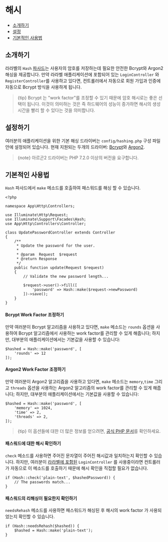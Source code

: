# 해시

- [소개하기](#introduction)
- [설정](#configuration)
- [기본적인 사용법](#basic-usage)

<a name="introduction"></a>
## 소개하기

라라벨의 `Hash` [파사드](/docs/{{version}}/facades)는 사용자의 암호를 저장하는데 필요한 안전한 Bcrypt와 Argon2 해싱을 제공합니다. 만약 라라벨 애플리케이션에 포함되어 있는 `LoginController` 와 `RegisterController`를 사용하고 있다면, 컨트롤러에서 자동으로 회원 가입과 인증에 자동으로 Bcrypt 방식을 사용하게 됩니다.

> {tip} Bcrypt 는 "work factor"를 조정할 수 있기 때문에 암호 해시로는 좋은 선택이 됩니다. 이것이 의미하는 것은 즉 하드웨어의 성능이 증가하면 해시의 생성 시간을 빨리 할 수 있다는 것을 의미합니다.

<a name="configuration"></a>
## 설정하기

여러분의 애플리케이션을 위한 기본 해싱 드라이버는 `config/hashing.php` 구성 파일 안에 설정되어 있습니다. 현재 지원되는 두개의 드라이버: [Bcrypt](https://en.wikipedia.org/wiki/Bcrypt)와 [Argon2](https://en.wikipedia.org/wiki/Argon2).

> {note} 아르곤2 드라이버는 PHP 7.2.0 이상의 버전을 요구합니다.

<a name="basic-usage"></a>
## 기본적인 사용법

`Hash` 파사드에서 `make` 메소드를 호출하여 패스워드를 해싱 할 수 있습니다.

    <?php

    namespace App\Http\Controllers;

    use Illuminate\Http\Request;
    use Illuminate\Support\Facades\Hash;
    use App\Http\Controllers\Controller;

    class UpdatePasswordController extends Controller
    {
        /**
         * Update the password for the user.
         *
         * @param  Request  $request
         * @return Response
         */
        public function update(Request $request)
        {
            // Validate the new password length...

            $request->user()->fill([
                'password' => Hash::make($request->newPassword)
            ])->save();
        }
    }

#### Bcrypt Work Factor 조정하기

만약 여러분이 Bcrypt 알고리즘을 사용하고 있다면, `make` 메소드는 `rounds` 옵션을 사용하여 Bcrypt 알고리즘에서 사용하는 work factor를 관리할 수 있게 해줍니다; 하지만, 대부분의 애플리케이션에서는 기본값을 사용할 수 있습니다:

    $hashed = Hash::make('password', [
        'rounds' => 12
    ]);

#### Argon2 Work Factor 조정하기

만약 여러분이 Argon2 알고리즘을 사용하고 있다면, `make` 메소드는 `memory`,`time` 그리고 `threads` 옵션을 사용하는 Argon2 알고리즘의 work factor를 관리할 수 있게 해줍니다; 하지만, 대부분의 애플리케이션에서는 기본값을 사용할 수 있습니다:

    $hashed = Hash::make('password', [
        'memory' => 1024,
        'time' => 2,
        'threads' => 2,
    ]);

> {tip} 이 옵션들에 대한 더 많은 정보를 얻으려면, [공식 PHP 문서](http://php.net/manual/en/function.password-hash.php)를 확인하세요.

#### 패스워드에 대한 해시 확인하기

`check` 메소드를 사용하면 주어진 문자열이 주어진 해시값과 일치하는지 확인할 수 있습니다. 하지만, 여러분이 [라라벨에 포함된](/docs/{{version}}/authentication) `LoginController` 를 사용중이라면 컨트롤러가 자동으로 이 메소드를 호출하기 때문에 해시 확인을 직접할 필요가 없습니다.

    if (Hash::check('plain-text', $hashedPassword)) {
        // The passwords match...
    }

#### 패스워드의 리해싱이 필요한지 확인하기

`needsRehash` 메소드를 사용하면 패스워드가 해싱된 후 해시의 work factor 가 사용되었는지 확인할 수 있습니다.

    if (Hash::needsRehash($hashed)) {
        $hashed = Hash::make('plain-text');
    }
